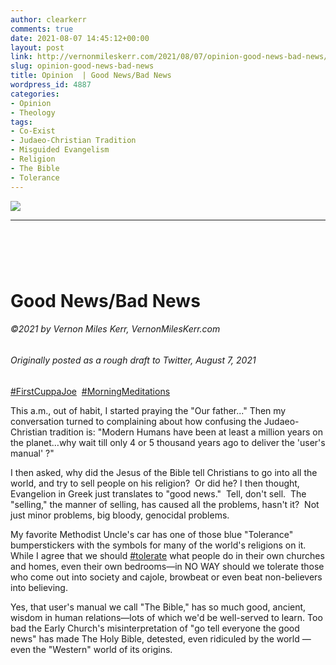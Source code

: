 ```yaml
---
author: clearkerr
comments: true
date: 2021-08-07 14:45:12+00:00
layout: post
link: http://vernonmileskerr.com/2021/08/07/opinion-good-news-bad-news/
slug: opinion-good-news-bad-news
title: Opinion  | Good News/Bad News
wordpress_id: 4887
categories:
- Opinion
- Theology
tags:
- Co-Exist
- Judaeo-Christian Tradition
- Misguided Evangelism
- Religion
- The Bible
- Tolerance
---
```



[![](https://vernonmileskerr.files.wordpress.com/2021/08/tolerance.png?w=1024)](https://vernonmileskerr.files.wordpress.com/2021/08/tolerance.png)




* * *




#  




# Good News/Bad News




###### ©2021 by Vernon Miles Kerr, VernonMilesKerr.com




###### Originally posted as a rough draft to Twitter, August 7, 2021




[#FirstCuppaJoe](https://twitter.com/hashtag/FirstCuppaJoe?src=hashtag_click)  [#MorningMeditations](https://twitter.com/hashtag/MorningMeditations?src=hashtag_click)




This a.m., out of habit, I started praying the "Our father..." Then my conversation turned to complaining about how confusing the Judaeo-Christian tradition is: "Modern Humans have been at least a million years on the planet…why wait till only 4 or 5 thousand years ago to deliver the 'user's manual' ?"  




I then asked, why did the Jesus of the Bible tell Christians to go into all the world, and try to sell people on his religion?  Or did he? I then thought, Evangelion in Greek just translates to "good news."  Tell, don't sell.  The "selling," the manner of selling, has caused all the problems, hasn't it?  Not just minor problems, big bloody, genocidal problems. 




My favorite Methodist Uncle's car has one of those blue "Tolerance" bumperstickers with the symbols for many of the world's religions on it. While I agree that we should [#tolerate](https://twitter.com/hashtag/tolerate?src=hashtag_click) what people do in their own churches and homes, even their own bedrooms—in NO WAY should we tolerate those who come out into society and cajole, browbeat or even beat non-believers into believing.  




Yes, that user's manual we call "The Bible," has so much good, ancient, wisdom in human relations—lots of which we'd be well-served to learn. Too bad the Early Church's misinterpretation of "go tell everyone the good news" has made The Holy Bible, detested, even ridiculed by the world — even the "Western" world of its origins.
